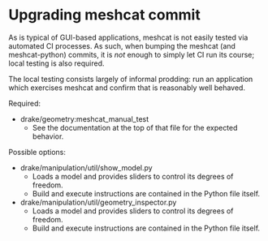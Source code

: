 # Upgrading meshcat commit

As is typical of GUI-based applications, meshcat is not easily tested via
automated CI processes. As such, when bumping the meshcat (and meshcat-python)
commits, it is _not_ enough to simply let CI run its course; local testing
is also required.

The local testing consists largely of informal prodding: run an application
which exercises meshcat and confirm that is reasonably well behaved.

Required:
  - drake/geometry:meshcat_manual_test
    - See the documentation at the top of that file for the expected behavior.

Possible options:

  - drake/manipulation/util/show_model.py
    - Loads a model and provides sliders to control its degrees of freedom.
    - Build and execute instructions are contained in the Python file itself.
  - drake/manipulation/util/geometry_inspector.py
    - Loads a model and provides sliders to control its degrees of freedom.
    - Build and execute instructions are contained in the Python file itself.

